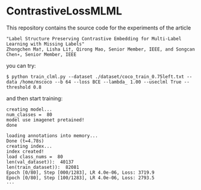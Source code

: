 # ContrastiveLossMLML
This repository contains the source code for the experiments of the article

    "Label Structure Preserving Contrastive Embedding for Multi-Label Learning with Missing Labels" 
    Zhongchen Ma†, Lisha Li†, Qirong Mao, Senior Member, IEEE, and Songcan Chen∗, Senior Member, IEEE
    
    
you can try:
    
    $ python train_clml.py --dataset ./dataset/coco_train_0.75left.txt --data /home/mscoco --b 64 --loss BCE --lambda_ 1.00 --useclml True --threshold 0.8


and then start training:
    
    creating model...
    num_classes =  80
    model use imagenet pretained!
    done

    loading annotations into memory...
    Done (t=4.78s)
    creating index...
    index created!
    load class_nums =  80
    len(val_dataset)):  40137
    len(train_dataset)):  82081
    Epoch [0/80], Step [000/1283], LR 4.0e-06, Loss: 3719.9
    Epoch [0/80], Step [100/1283], LR 4.0e-06, Loss: 2793.5
    ···
